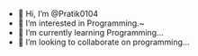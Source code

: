 - 👋 Hi, I’m @Pratik0104
- 👀 I’m interested in Programming.~
- 🌱 I’m currently learning Programming...
- 💞️ I’m looking to collaborate on programming...


<!---
Pratik0104/Pratik0104 is a ✨ special ✨ repository because its `README.md` (this file) appears on your GitHub profile.
You can click the Preview link to take a look at your changes.
--->
